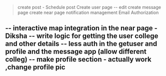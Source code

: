 > create post - Schedule post 
> Create user page -- edit
> create message page
> create near page
> notification management
> Email Authorization

-- interactive map integration in the near page - Diksha
-- write logic for getting the user college and other details
-- less auth in the getuser and profile and the message app (allow different colleg)
-- make profile section - actually work ,change profile pic
-- 